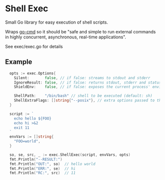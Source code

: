 # Shell Exec

Small Go library for easy execution of shell scripts.

Wraps [go-cmd](https://github.com/go-cmd/cmd) so it should be "safe and simple to run external commands in highly concurrent, asynchronous, real-time applications".

See exec/exec.go for details

## Example

``` go
  opts := exec.Options{
    Silent:       false, // if false: streams to stdout and stderr
    IgnoreResult: false, // if false: returns stdout, stderr and status code
    ShieldEnv:    false, // if false: exposes the current process' environment variables for the shell process

    ShellPath:    "/bin/bash" // shell to be executed (default: sh)
    ShellExtraFlags: []string{"--posix"}, // extra options passed to the shell
  }

  script := `
    echo hello ${FOO}
    echo hi >&2
    exit 11
  `
  envVars := []string{
    "FOO=world",
  }

  so, se, src, _ := exec.ShellExec(script, envVars, opts)
  fmt.Println("--RESULT:")
  fmt.Println("OUT:", so)  // hello world
  fmt.Println("ERR:", se)  // hi
  fmt.Println("RC:", src)  // 11
```

